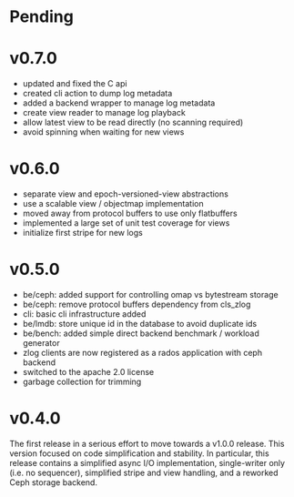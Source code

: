 # Pending

# v0.7.0

* updated and fixed the C api
* created cli action to dump log metadata
* added a backend wrapper to manage log metadata
* create view reader to manage log playback
* allow latest view to be read directly (no scanning required)
* avoid spinning when waiting for new views

# v0.6.0

* separate view and epoch-versioned-view abstractions
* use a scalable view / objectmap implementation
* moved away from protocol buffers to use only flatbuffers
* implemented a large set of unit test coverage for views
* initialize first stripe for new logs

# v0.5.0

* be/ceph: added support for controlling omap vs bytestream storage
* be/ceph: remove protocol buffers dependency from cls_zlog
* cli: basic cli infrastructure added
* be/lmdb: store unique id in the database to avoid duplicate ids
* be/bench: added simple direct backend benchmark / workload generator
* zlog clients are now registered as a rados application with ceph backend
* switched to the apache 2.0 license
* garbage collection for trimming

# v0.4.0

The first release in a serious effort to move towards a v1.0.0 release. This
version focused on code simplification and stability. In particular, this
release contains a simplified async I/O implementation, single-writer only (i.e.
no sequencer), simplified stripe and view handling, and a reworked Ceph storage
backend.
